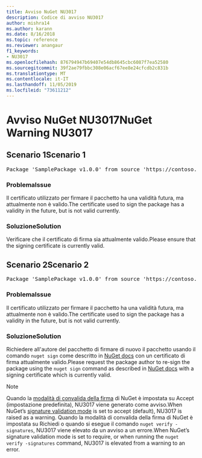```yaml
---
title: Avviso NuGet NU3017
description: Codice di avviso NU3017
author: mishra14
ms.author: karann
ms.date: 8/16/2018
ms.topic: reference
ms.reviewer: anangaur
f1_keywords:
- NU3017
ms.openlocfilehash: 876794947b69407e54db8645cbc6087f7ea52580
ms.sourcegitcommit: 39f2ae79fbbc308e06acf67ee8e24cfcdb2c831b
ms.translationtype: MT
ms.contentlocale: it-IT
ms.lasthandoff: 11/05/2019
ms.locfileid: "73611212"
---
```

# <a name="nuget-warning-nu3017"></a><span data-ttu-id="655bb-103">Avviso NuGet NU3017</span><span class="sxs-lookup"><span data-stu-id="655bb-103">NuGet Warning NU3017</span></span>

## <a name="scenario-1"></a><span data-ttu-id="655bb-104">Scenario 1</span><span class="sxs-lookup"><span data-stu-id="655bb-104">Scenario 1</span></span>

<pre>Package 'SamplePackage v1.0.0' from source 'https://contoso.com/index.json': The signing certificate is not yet valid.</pre>

### <a name="issue"></a><span data-ttu-id="655bb-105">Problema</span><span class="sxs-lookup"><span data-stu-id="655bb-105">Issue</span></span>

<span data-ttu-id="655bb-106">Il certificato utilizzato per firmare il pacchetto ha una validità futura, ma attualmente non è valido.</span><span class="sxs-lookup"><span data-stu-id="655bb-106">The certificate used to sign the package has a validity in the future, but is not valid currently.</span></span>


### <a name="solution"></a><span data-ttu-id="655bb-107">Soluzione</span><span class="sxs-lookup"><span data-stu-id="655bb-107">Solution</span></span>

<span data-ttu-id="655bb-108">Verificare che il certificato di firma sia attualmente valido.</span><span class="sxs-lookup"><span data-stu-id="655bb-108">Please ensure that the signing certificate is currently valid.</span></span>



## <a name="scenario-2"></a><span data-ttu-id="655bb-109">Scenario 2</span><span class="sxs-lookup"><span data-stu-id="655bb-109">Scenario 2</span></span>

<pre>Package 'SamplePackage v1.0.0' from source 'https://contoso.com/index.json': The primary signature's certificate is not yet valid.</pre>

### <a name="issue"></a><span data-ttu-id="655bb-110">Problema</span><span class="sxs-lookup"><span data-stu-id="655bb-110">Issue</span></span>

<span data-ttu-id="655bb-111">Il certificato utilizzato per firmare il pacchetto ha una validità futura, ma attualmente non è valido.</span><span class="sxs-lookup"><span data-stu-id="655bb-111">The certificate used to sign the package has a validity in the future, but is not valid currently.</span></span>


### <a name="solution"></a><span data-ttu-id="655bb-112">Soluzione</span><span class="sxs-lookup"><span data-stu-id="655bb-112">Solution</span></span>

<span data-ttu-id="655bb-113">Richiedere all'autore del pacchetto di firmare di nuovo il pacchetto usando il comando `nuget sign` come descritto in [NuGet docs](https://docs.microsoft.com/nuget/create-packages/sign-a-package) con un certificato di firma attualmente valido.</span><span class="sxs-lookup"><span data-stu-id="655bb-113">Please request the package author to re-sign the package using the `nuget sign` command as described in [NuGet docs](https://docs.microsoft.com/nuget/create-packages/sign-a-package) with a signing certificate which is currently valid.</span></span>


> [!Note]
> <span data-ttu-id="655bb-114">Quando la [modalità di convalida della firma](https://docs.microsoft.com/nuget/consume-packages/installing-signed-packages#configure-package-signature-requirements) di NuGet è impostata su Accept (impostazione predefinita), NU3017 viene generato come avviso.</span><span class="sxs-lookup"><span data-stu-id="655bb-114">When NuGet’s [signature validation mode](https://docs.microsoft.com/nuget/consume-packages/installing-signed-packages#configure-package-signature-requirements) is set to accept (default), NU3017 is raised as a warning.</span></span> <span data-ttu-id="655bb-115">Quando la modalità di convalida della firma di NuGet è impostata su Richiedi o quando si esegue il comando `nuget verify -signatures`, NU3017 viene elevato da un avviso a un errore.</span><span class="sxs-lookup"><span data-stu-id="655bb-115">When NuGet’s signature validation mode is set to require, or when running the `nuget verify -signatures` command, NU3017 is elevated from a warning to an error.</span></span> 